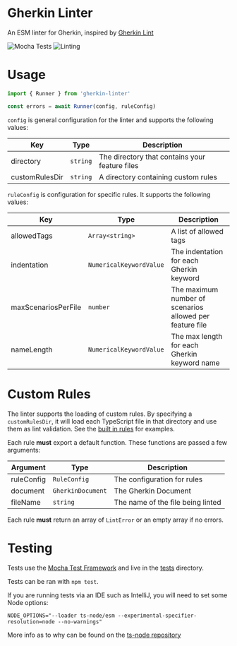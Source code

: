# Gherkin Linter

An ESM linter for Gherkin, inspired by [Gherkin Lint](https://github.com/gherkin-lint/gherkin-lint)

![Mocha Tests](https://github.com/cjmarkham/gherkin-lint/actions/workflows/tests.yml/badge.svg)
![Linting](https://github.com/cjmarkham/gherkin-lint/actions/workflows/linting.yml/badge.svg)

# Usage

```typescript
import { Runner } from 'gherkin-linter'

const errors = await Runner(config, ruleConfig)
```

`config` is general configuration for the linter and supports the following values:

| Key            | Type     | Description                                    |
|----------------|----------|------------------------------------------------|
| directory      | `string` | The directory that contains your feature files |
| customRulesDir | `string` | A directory containing custom rules            |

`ruleConfig` is configuration for specific rules. It supports the following values:

| Key                 | Type                    | Description                                              |
|---------------------|-------------------------|----------------------------------------------------------|
| allowedTags         | `Array<string>`         | A list of allowed tags                                   |
| indentation         | `NumericalKeywordValue` | The indentation for each Gherkin keyword                 |
| maxScenariosPerFile | `number`                | The maximum number of scenarios allowed per feature file |
| nameLength          | `NumericalKeywordValue` | The max length for each Gherkin keyword name             |

# Custom Rules

The linter supports the loading of custom rules. By specifying a `customRulesDir`, it will load each
TypeScript file in that directory and use them as lint validation. See the [built in rules](./src/rules) for examples.

Each rule **must** export a default function. These functions are passed a few arguments:

| Argument   | Type              | Description                       |
|------------|-------------------|-----------------------------------|
| ruleConfig | `RuleConfig`      | The configuration for rules       |
| document   | `GherkinDocument` | The Gherkin Document              |
| fileName   | `string`          | The name of the file being linted |

Each rule **must** return an array of `LintError` or an empty array if no errors.

# Testing

Tests use the [Mocha Test Framework](https://mochajs.org/) and live in the [tests](./tests) directory.

Tests can be ran with `npm test`.

If you are running tests via an IDE such as IntelliJ, you will need to set some Node options:

```shell
NODE_OPTIONS="--loader ts-node/esm --experimental-specifier-resolution=node --no-warnings"
```

More info as to why can be found on the [ts-node repository](https://github.com/TypeStrong/ts-node/issues/1007)
